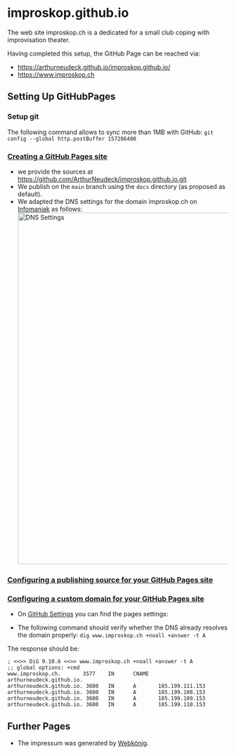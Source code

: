 # improskop.github.io
The web site improskop.ch is a dedicated for a small club coping with improvisation theater.

Having completed this setup, the GitHub Page can be reached via:
* https://arthurneudeck.github.io/improskop.github.io/
* https://www.improskop.ch

## Setting Up GitHubPages
### Setup git
The following command allows to sync more than 1MB with GitHub:
```git config --global http.postBuffer 157286400```

### [Creating a GitHub Pages site](https://docs.github.com/en/pages/getting-started-with-github-pages/creating-a-github-pages-site)
* we provide the sources at https://github.com/ArthurNeudeck/improskop.github.io.git
* We publish on the ```main``` branch using the ```docs``` directory (as proposed as default).
* We adapted the DNS settings for the domain improskop.ch on [Infomaniak](https://manager.infomaniak.com/v3/293740/ng/domain/1614105/dns/manage-zone/list) as follows:<br/><img alt="DNS Settings" src="/images/dns-domain.png" width="800"/> 

### [Configuring a publishing source for your GitHub Pages site](https://docs.github.com/en/pages/getting-started-with-github-pages/configuring-a-publishing-source-for-your-github-pages-site)

### [Configuring a custom domain for your GitHub Pages site](https://docs.github.com/en/pages/configuring-a-custom-domain-for-your-github-pages-site)
* On [GitHub Settings](https://github.com/ArthurNeudeck/improskop.github.io/settings/pages) you can find the pages settings:

* The following command should verify whether the DNS already resolves the domain properly:
```dig www.improskop.ch +noall +answer -t A```

The response should be:
```
; <<>> DiG 9.10.6 <<>> www.improskop.ch +noall +answer -t A
;; global options: +cmd
www.improskop.ch.       3577    IN      CNAME   arthurneudeck.github.io.
arthurneudeck.github.io. 3600   IN      A       185.199.111.153
arthurneudeck.github.io. 3600   IN      A       185.199.108.153
arthurneudeck.github.io. 3600   IN      A       185.199.109.153
arthurneudeck.github.io. 3600   IN      A       185.199.110.153
```
## Further Pages
* The impressum was generated by [Webkönig](https://webkoenig.ch/).